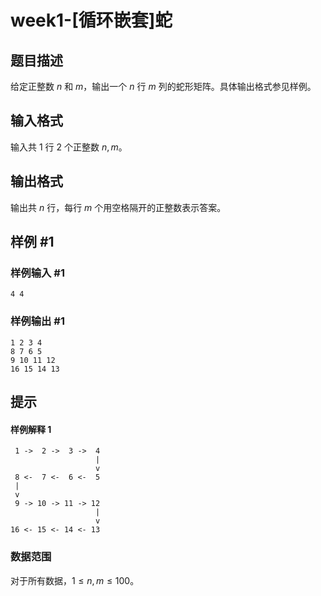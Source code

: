 # week1-[循环嵌套]蛇

## 题目描述

给定正整数 $n$ 和 $m$，输出一个 $n$ 行 $m$ 列的蛇形矩阵。具体输出格式参见样例。

## 输入格式

输入共 $1$ 行 $2$ 个正整数 $n,m$。

## 输出格式

输出共 $n$ 行，每行 $m$ 个用空格隔开的正整数表示答案。

## 样例 #1

### 样例输入 #1

```
4 4
```

### 样例输出 #1

```
1 2 3 4
8 7 6 5
9 10 11 12
16 15 14 13
```

## 提示

#### 样例解释 $1$

```
 1 ->  2 ->  3 ->  4
                   |
                   v
 8 <-  7 <-  6 <-  5
 |
 v
 9 -> 10 -> 11 -> 12
                   |
                   v
16 <- 15 <- 14 <- 13
```

### 数据范围

对于所有数据，$1\leq n,m\leq 100$。
